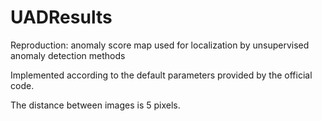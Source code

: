 # UADResults
Reproduction: anomaly score map used for localization by unsupervised anomaly detection methods

Implemented according to the default parameters provided by the official code.

The distance between images is 5 pixels.
